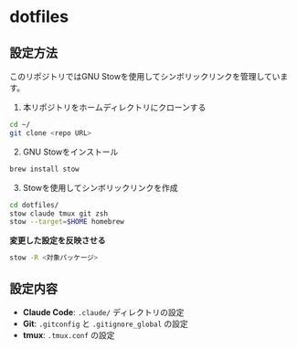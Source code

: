 # dotfiles

## 設定方法

このリポジトリではGNU Stowを使用してシンボリックリンクを管理しています。

1. 本リポジトリをホームディレクトリにクローンする
```bash
cd ~/
git clone <repo URL>
```

2. GNU Stowをインストール
```bash
brew install stow
```

3. Stowを使用してシンボリックリンクを作成
```bash
cd dotfiles/
stow claude tmux git zsh
stow --target=$HOME homebrew
```

**変更した設定を反映させる**
```bash
stow -R <対象パッケージ>
```

## 設定内容

- **Claude Code**: `.claude/` ディレクトリの設定
- **Git**: `.gitconfig` と `.gitignore_global` の設定
- **tmux**: `.tmux.conf` の設定

